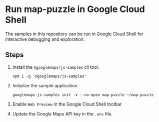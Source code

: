 # Run map-puzzle in Google Cloud Shell

The samples in this repository can be run in Google Cloud Shell for interactive debugging and exploration.

## Steps

1. Install the `@googlemaps/js-samples` cli tool.

    ```
    npm i -g '@googlemaps/js-samples'
    ```
1. Initialize the sample application. 
    ```
    googlemaps-js-samples init -v --no-open map-puzzle ~/map-puzzle
    ```
1. Enable `Web Preview` in the Google Cloud Shell toolbar
1. Update the Google Maps API key in the `.env` file.
